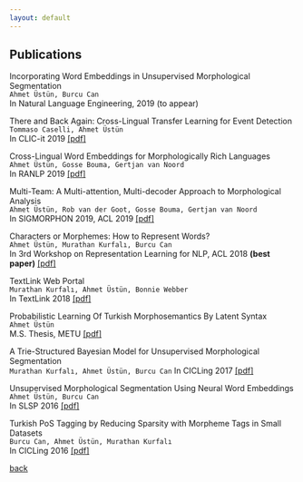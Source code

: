 ```yaml
---
layout: default
---
```


## Publications

Incorporating Word Embeddings in Unsupervised Morphological Segmentation <br>
`Ahmet Üstün, Burcu Can` <br>
In Natural Language Engineering, 2019 (to appear)

There and Back Again: Cross-Lingual Transfer Learning for Event Detection <br>
`Tommaso Caselli, Ahmet Üstün` <br> 
In CLIC-it 2019 [[pdf]](http://ceur-ws.org/Vol-2481/paper15.pdf)

Cross-Lingual Word Embeddings for Morphologically Rich Languages <br>
`Ahmet Üstün, Gosse Bouma, Gertjan van Noord` <br>
In RANLP 2019 [[pdf]](https://www.aclweb.org/anthology/R19-1140/)


Multi-Team: A Multi-attention, Multi-decoder Approach to Morphological Analysis <br>
`Ahmet Üstün, Rob van der Goot, Gosse Bouma, Gertjan van Noord` <br>
In SIGMORPHON 2019, ACL 2019 [[pdf]](https://www.aclweb.org/anthology/W19-4206/)
  

Characters or Morphemes: How to Represent Words? <br> 
`Ahmet Üstün, Murathan Kurfalı, Burcu Can` <br>
In 3rd Workshop on Representation Learning for NLP, ACL 2018 **(best paper)** [[pdf]](https://www.aclweb.org/anthology/R19-1140/)
   
TextLink Web Portal <br>
`Murathan Kurfalı, Ahmet Üstün, Bonnie Webber` <br>
In TextLink 2018 [[pdf]](http://textlink.ii.metu.edu.tr/sites/default/files/textlink_proceedings.pdf#page=77)

Probabilistic Learning Of Turkish Morphosemantics By Latent Syntax <br>
`Ahmet Üstün` <br>
M.S. Thesis, METU [[pdf]](http://etd.lib.metu.edu.tr/upload/12621487/index.pdf)

A Trie-Structured Bayesian Model for Unsupervised Morphological Segmentation <br>
`Murathan Kurfalı, Ahmet Üstün, Burcu Can`
In CICLing 2017 [[pdf]](https://arxiv.org/pdf/1704.07329.pdf)

Unsupervised Morphological Segmentation Using Neural Word Embeddings <br>
`Ahmet Üstün, Burcu Can` <br>
In SLSP 2016 [[pdf]](https://drive.google.com/open?id=1d0aYABZMVEk7P3geNMRxfZ9WmcdZP8oq)
 

Turkish PoS Tagging by Reducing Sparsity with Morpheme Tags in Small Datasets <br>
`Burcu Can, Ahmet Üstün, Murathan Kurfalı` <br>
In CICLing 2016 [[pdf]](https://arxiv.org/pdf/1703.03200.pdf)


[back](./)
